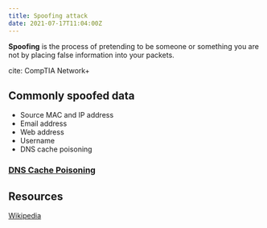 ```yaml
---
title: Spoofing attack
date: 2021-07-17T11:04:00Z
---
```


**Spoofing** is the process of pretending to be someone or something you are not
by placing false information into your packets.

cite: CompTIA Network+

## Commonly spoofed data

* Source MAC and IP address
* Email address
* Web address
* Username
* DNS cache poisoning

### [DNS Cache Poisoning](20210718100835-dns-cache-poisoning.md)

## Resources

[Wikipedia](https://en.wikipedia.org/wiki/Spoofing_attack)
